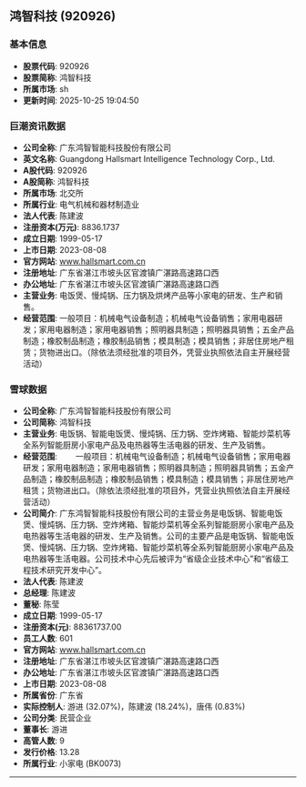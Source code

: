 ## 鸿智科技 (920926)

### 基本信息

- **股票代码**: 920926
- **股票简称**: 鸿智科技
- **所属市场**: sh
- **更新时间**: 2025-10-25 19:04:50

### 巨潮资讯数据

- **公司全称**: 广东鸿智智能科技股份有限公司
- **英文名称**: Guangdong Hallsmart Intelligence Technology Corp., Ltd.
- **A股代码**: 920926
- **A股简称**: 鸿智科技
- **所属市场**: 北交所
- **所属行业**: 电气机械和器材制造业
- **法人代表**: 陈建波
- **注册资本(万元)**: 8836.1737
- **成立日期**: 1999-05-17
- **上市日期**: 2023-08-08
- **官方网站**: www.hallsmart.com.cn
- **注册地址**: 广东省湛江市坡头区官渡镇广湛路高速路口西
- **办公地址**: 广东省湛江市坡头区官渡镇广湛路高速路口西
- **主营业务**: 电饭煲、慢炖锅、压力锅及烘烤产品等小家电的研发、生产和销售。
- **经营范围**: 一般项目：机械电气设备制造；机械电气设备销售；家用电器研发；家用电器制造；家用电器销售；照明器具制造；照明器具销售；五金产品制造；橡胶制品制造；橡胶制品销售；模具制造；模具销售；非居住房地产租赁；货物进出口。（除依法须经批准的项目外，凭营业执照依法自主开展经营活动）

### 雪球数据

- **公司全称**: 广东鸿智智能科技股份有限公司
- **公司简称**: 鸿智科技
- **主营业务**: 电饭锅、智能电饭煲、慢炖锅、压力锅、空炸烤箱、智能炒菜机等全系列智能厨房小家电产品及电热器等生活电器的研发、生产及销售。
- **经营范围**: 　　一般项目：机械电气设备制造；机械电气设备销售；家用电器研发；家用电器制造；家用电器销售；照明器具制造；照明器具销售；五金产品制造；橡胶制品制造；橡胶制品销售；模具制造；模具销售；非居住房地产租赁；货物进出口。（除依法须经批准的项目外，凭营业执照依法自主开展经营活动）
- **公司简介**: 广东鸿智智能科技股份有限公司的主营业务是电饭锅、智能电饭煲、慢炖锅、压力锅、空炸烤箱、智能炒菜机等全系列智能厨房小家电产品及电热器等生活电器的研发、生产及销售。公司的主要产品是电饭锅、智能电饭煲、慢炖锅、压力锅、空炸烤箱、智能炒菜机等全系列智能厨房小家电产品及电热器等生活电器。公司技术中心先后被评为“省级企业技术中心”和“省级工程技术研究开发中心”。
- **法人代表**: 陈建波
- **总经理**: 陈建波
- **董秘**: 陈莹
- **成立日期**: 1999-05-17
- **注册资本(元)**: 88361737.00
- **员工人数**: 601
- **官方网站**: www.hallsmart.com.cn
- **注册地址**: 广东省湛江市坡头区官渡镇广湛路高速路口西
- **办公地址**: 广东省湛江市坡头区官渡镇广湛路高速路口西
- **上市日期**: 2023-08-08
- **所属省份**: 广东省
- **实际控制人**: 游进 (32.07%)，陈建波 (18.24%)，唐伟 (0.83%)
- **公司分类**: 民营企业
- **董事长**: 游进
- **高管人数**: 9
- **发行价格**: 13.28
- **所属行业**: 小家电 (BK0073)

---